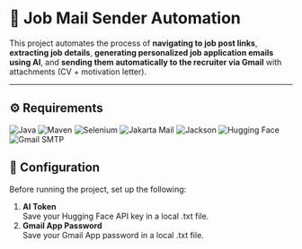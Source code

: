 # 📧 Job Mail Sender Automation

This project automates the process of **navigating to job post links**, **extracting job details**, **generating personalized job application emails using AI**, and **sending them automatically to the recruiter via Gmail** with attachments (CV + motivation letter).

---

## ⚙️ Requirements
![Java](https://img.shields.io/badge/Java-17-orange?logo=java)
![Maven](https://img.shields.io/badge/Maven-Build%20Tool-blue?logo=apachemaven)
![Selenium](https://img.shields.io/badge/Selenium-WebDriver-43B02A?logo=selenium)
![Jakarta Mail](https://img.shields.io/badge/Jakarta%20Mail-SMTP%20Email-red)
![Jackson](https://img.shields.io/badge/Jackson-JSON%20Parsing-yellow)
![Hugging Face](https://img.shields.io/badge/HuggingFace-API-black?logo=huggingface)
![Gmail SMTP](https://img.shields.io/badge/Gmail-SMTP-D14836?logo=gmail)

## 🔑 Configuration
Before running the project, set up the following:

1. **AI Token**  
   Save your Hugging Face API key in a local .txt file.
2. **Gmail App Password**  
   Save your Gmail App password in a local .txt file.